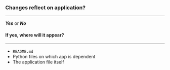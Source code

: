 ### Changes reflect on application?
----

***Yes*** or ***No***

#### If yes, where will it appear?
---

- `README.md`
- Python files on which app is dependent
- The application file itself
